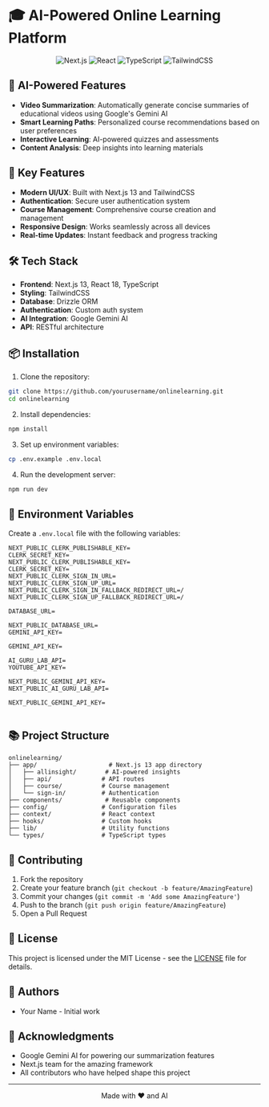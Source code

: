 # 🎓 AI-Powered Online Learning Platform

<div align="center">
  <img src="https://img.shields.io/badge/Next.js-13-black?style=for-the-badge&logo=next.js&logoColor=white" alt="Next.js"/>
  <img src="https://img.shields.io/badge/React-18-blue?style=for-the-badge&logo=react&logoColor=white" alt="React"/>
  <img src="https://img.shields.io/badge/TypeScript-5-blue?style=for-the-badge&logo=typescript&logoColor=white" alt="TypeScript"/>
  <img src="https://img.shields.io/badge/TailwindCSS-3-38B2AC?style=for-the-badge&logo=tailwind-css&logoColor=white" alt="TailwindCSS"/>
</div>

## 🤖 AI-Powered Features

- **Video Summarization**: Automatically generate concise summaries of educational videos using Google's Gemini AI
- **Smart Learning Paths**: Personalized course recommendations based on user preferences
- **Interactive Learning**: AI-powered quizzes and assessments
- **Content Analysis**: Deep insights into learning materials

## 🚀 Key Features

- **Modern UI/UX**: Built with Next.js 13 and TailwindCSS
- **Authentication**: Secure user authentication system
- **Course Management**: Comprehensive course creation and management
- **Responsive Design**: Works seamlessly across all devices
- **Real-time Updates**: Instant feedback and progress tracking

## 🛠️ Tech Stack

- **Frontend**: Next.js 13, React 18, TypeScript
- **Styling**: TailwindCSS
- **Database**: Drizzle ORM
- **Authentication**: Custom auth system
- **AI Integration**: Google Gemini AI
- **API**: RESTful architecture

## 📦 Installation

1. Clone the repository:

```bash
git clone https://github.com/yourusername/onlinelearning.git
cd onlinelearning
```

2. Install dependencies:

```bash
npm install
```

3. Set up environment variables:

```bash
cp .env.example .env.local
```

4. Run the development server:

```bash
npm run dev
```

## 🔧 Environment Variables

Create a `.env.local` file with the following variables:

```env
NEXT_PUBLIC_CLERK_PUBLISHABLE_KEY=
CLERK_SECRET_KEY=
NEXT_PUBLIC_CLERK_PUBLISHABLE_KEY=
CLERK_SECRET_KEY=
NEXT_PUBLIC_CLERK_SIGN_IN_URL=
NEXT_PUBLIC_CLERK_SIGN_UP_URL=
NEXT_PUBLIC_CLERK_SIGN_IN_FALLBACK_REDIRECT_URL=/
NEXT_PUBLIC_CLERK_SIGN_UP_FALLBACK_REDIRECT_URL=/

DATABASE_URL=

NEXT_PUBLIC_DATABASE_URL=
GEMINI_API_KEY=

GEMINI_API_KEY=

AI_GURU_LAB_API=
YOUTUBE_API_KEY=

NEXT_PUBLIC_GEMINI_API_KEY=
NEXT_PUBLIC_AI_GURU_LAB_API=

NEXT_PUBLIC_GEMINI_API_KEY=


```

## 📚 Project Structure

```
onlinelearning/
├── app/                    # Next.js 13 app directory
│   ├── allinsight/        # AI-powered insights
│   ├── api/              # API routes
│   ├── course/           # Course management
│   └── sign-in/          # Authentication
├── components/            # Reusable components
├── config/               # Configuration files
├── context/              # React context
├── hooks/                # Custom hooks
├── lib/                  # Utility functions
└── types/                # TypeScript types
```

## 🤝 Contributing

1. Fork the repository
2. Create your feature branch (`git checkout -b feature/AmazingFeature`)
3. Commit your changes (`git commit -m 'Add some AmazingFeature'`)
4. Push to the branch (`git push origin feature/AmazingFeature`)
5. Open a Pull Request

## 📝 License

This project is licensed under the MIT License - see the [LICENSE](LICENSE) file for details.

## 👥 Authors

- Your Name - Initial work

## 🙏 Acknowledgments

- Google Gemini AI for powering our summarization features
- Next.js team for the amazing framework
- All contributors who have helped shape this project

---

<div align="center">
  Made with ❤️ and AI
</div>
